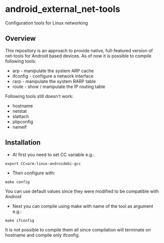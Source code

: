 android_external_net-tools
==========================

Configuration tools for Linux networking

Overview
--------
This repository is an approach to provide native, full-featured version of
net-tools for Android based devices. As of now it is possible to compile following tools:
- arp - manipulate the system ARP cache
- ifconfig - configure a network interface
- rarp - manipulate the system RARP table
- route - show / manipulate the IP routing table

Following tools still doesn't work:
- hostname
- netstat
- slattach
- plipconfig
- nameif

Installation
------------
- At first you need to set CC variable e.g.:
```
export CC=arm-linux-androidebi-gcc
```
- Then configure with:
```
make config
```
You can use default values since they were modified to be compatible with Android
- Next you can compile using make with name of the tool as argument e.g.:
```
make ifconfig
```
It is not possible to
compile them all since compilation will terminate on hostname and compile only ifconfig.